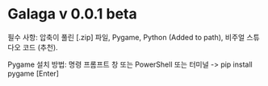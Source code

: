 # Galaga v 0.0.1 beta
필수 사항:
  압축이 풀린 [.zip] 파일, 
  Pygame, 
  Python (Added to path), 
  비주얼 스튜다오 코드 (추천).  
  
  
Pygame 설치 방법:
  명령 프롬프트 창 또는 PowerShell 또는 터미널 -> pip install pygame [Enter]


